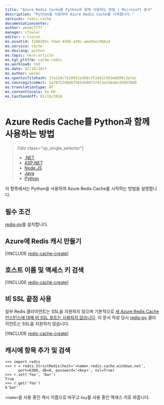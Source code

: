 ```yaml
---
title: "Azure Redis Cache를 Python과 함께 사용하는 방법 | Microsoft 문서"
description: "Python을 사용하여 Azure Redis Cache를 시작합니다."
services: redis-cache
documentationcenter: 
author: wesmc7777
manager: cfowler
editor: v-lincan
ms.assetid: f186202c-fdad-4398-af8c-aee91ec96ba3
ms.service: cache
ms.devlang: python
ms.topic: hero-article
ms.tgt_pltfrm: cache-redis
ms.workload: tbd
ms.date: 02/10/2017
ms.author: wesmc
ms.openlocfilehash: 17a22dc7a18931e368c7f2e61c563e0d99c3a7ac
ms.sourcegitcommit: 2a70752d0987585d480f374c3e2dba0cd5097880
ms.translationtype: HT
ms.contentlocale: ko-KR
ms.lasthandoff: 01/19/2018
---
```

# <a name="how-to-use-azure-redis-cache-with-python"></a>Azure Redis Cache를 Python과 함께 사용하는 방법
> [!div class="op_single_selector"]
> * [.NET](cache-dotnet-how-to-use-azure-redis-cache.md)
> * [ASP.NET](cache-web-app-howto.md)
> * [Node.JS](cache-nodejs-get-started.md)
> * [Java](cache-java-get-started.md)
> * [Python](cache-python-get-started.md)
> 
> 

이 항목에서는 Python을 사용하여 Azure Redis Cache를 시작하는 방법을 설명합니다.

## <a name="prerequisites"></a>필수 조건
[redis-py](https://github.com/andymccurdy/redis-py)를 설치합니다.

## <a name="create-a-redis-cache-on-azure"></a>Azure에 Redis 캐시 만들기
[!INCLUDE [redis-cache-create](../../includes/redis-cache-create.md)]

## <a name="retrieve-the-host-name-and-access-keys"></a>호스트 이름 및 액세스 키 검색
[!INCLUDE [redis-cache-create](../../includes/redis-cache-access-keys.md)]

## <a name="enable-the-non-ssl-endpoint"></a>비 SSL 끝점 사용
일부 Redis 클라이언트는 SSL을 지원하지 않으며 기본적으로 [새 Azure Redis Cache 인스턴스에 대해 비 SSL 포트는 사용되지 않습니다](cache-configure.md#access-ports). 이 문서 작성 당시 [redis-py](https://github.com/andymccurdy/redis-py) 클라이언트는 SSL을 지원하지 않습니다. 

[!INCLUDE [redis-cache-create](../../includes/redis-cache-non-ssl-port.md)]

## <a name="add-something-to-the-cache-and-retrieve-it"></a>캐시에 항목 추가 및 검색
    >>> import redis
    >>> r = redis.StrictRedis(host='<name>.redis.cache.windows.net',
          port=6380, db=0, password='<key>', ssl=True)
    >>> r.set('foo', 'bar')
    True
    >>> r.get('foo')
    b'bar'


`<name>`을 사용 중인 캐시 이름으로 바꾸고 `key`를 사용 중인 액세스 키로 바꿉니다.

<!--Image references-->
[1]: ./media/cache-python-get-started/redis-cache-new-cache-menu.png
[2]: ./media/cache-python-get-started/redis-cache-cache-create.png
